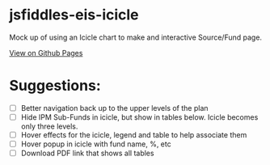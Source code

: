 jsfiddles-eis-icicle
====================

Mock up of using an Icicle chart to make and interactive Source/Fund page.

[View on Github Pages](http://sskeller.github.io/jsfiddles-eis-icicle/)

Suggestions:
============

 - [ ] Better navigation back up to the upper levels of the plan  
 - [ ] Hide IPM Sub-Funds in icicle, but show in tables below. Icicle becomes only three levels.  
 - [ ] Hover effects for the icicle, legend and table to help associate them  
 - [ ] Hover popup in icicle with fund name, %, etc  
 - [ ] Download PDF link that shows all tables  
